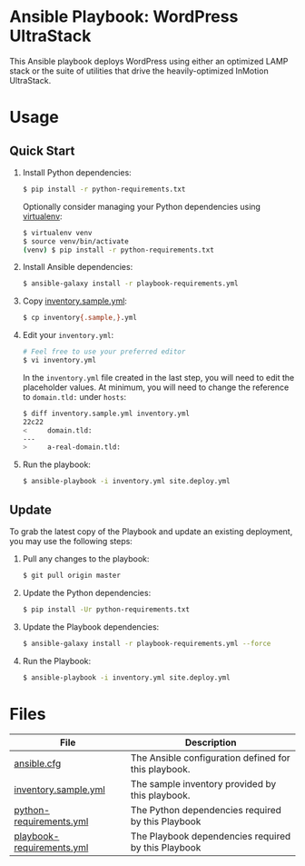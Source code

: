 # Ansible Playbook: WordPress UltraStack

This Ansible playbook deploys WordPress using either an optimized LAMP
stack or the suite of utilities that drive the heavily-optimized
InMotion UltraStack.

Usage
=============================

## Quick Start
1. Install Python dependencies:

    ```sh
    $ pip install -r python-requirements.txt
    ```

    Optionally consider managing your Python dependencies using
    [virtualenv]:

    ```sh
    $ virtualenv venv
    $ source venv/bin/activate
    (venv) $ pip install -r python-requirements.txt
    ```

2. Install Ansible dependencies:

    ```sh
    $ ansible-galaxy install -r playbook-requirements.yml
    ```

3. Copy [inventory.sample.yml]:

    ```sh
    $ cp inventory{.sample,}.yml
    ```

4. Edit your `inventory.yml`:

    ```sh
    # Feel free to use your preferred editor
    $ vi inventory.yml
    ```

    In the `inventory.yml` file created in the last step, you will
    need to edit the placeholder values.  At minimum, you will need to
    change the reference to `domain.tld:` under `hosts`:

    ```sh
    $ diff inventory.sample.yml inventory.yml
    22c22
    <     domain.tld:
    ---
    >     a-real-domain.tld:
    ```

5. Run the playbook:

    ```sh
    $ ansible-playbook -i inventory.yml site.deploy.yml
    ```

## Update
To grab the latest copy of the Playbook and update an existing
deployment, you may use the following steps:

1. Pull any changes to the playbook:

    ```sh
    $ git pull origin master
    ```

2. Update the Python dependencies:

    ```sh
    $ pip install -Ur python-requirements.txt
    ```

3. Update the Playbook dependencies:

    ```sh
    $ ansible-galaxy install -r playbook-requirements.yml --force
    ```

4. Run the Playbook:

    ```sh
    $ ansible-playbook -i inventory.yml site.deploy.yml
    ```

Files
=============================

| File | Description |
| ---- | ----------- |
| [ansible.cfg] | The Ansible configuration defined for this playbook.
| [inventory.sample.yml] | The sample inventory provided by this playbook.
| [python-requirements.yml] | The Python dependencies required by this Playbook
| [playbook-requirements.yml] | The Playbook dependencies required by this Playbook

[ansible.cfg]: https://github.com/inmotionhosting/wordpress-ultrastack-ansible/blob/master/ansible.cfg
[inventory.sample.yml]: https://github.com/inmotionhosting/wordpress-ultrastack-ansible/blob/master//inventory.sample.yml
[python-requirements.yml]: https://github.com/inmotionhosting/wordpress-ultrastack-ansible/blob/master//python-requirements.yml
[playbook-requirements.yml]: https://github.com/inmotionhosting/wordpress-ultrastack-ansible/blob/master/playbook-requirements.yml
[virtualenv]: https://virtualenv.pypa.io/
